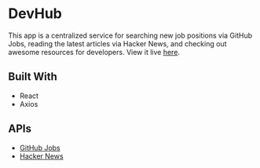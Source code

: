 # DevHub

This app is a centralized service for searching new job positions via GitHub Jobs, reading the latest articles via Hacker News, and checking out awesome resources for developers. View it live [here](https://gabe-ng.github.io/devhub/). 

## Built With

* React
* Axios

## APIs

* [GitHub Jobs](https://jobs.github.com/api)
* [Hacker News](https://hn.algolia.com/api)
